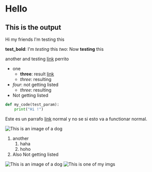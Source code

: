 # Hello
## This is the output

Hi my friends
I'm testing this

**test_bold**: I'm *testing* this
*two*: Now **testing** this

another and testing [link](https://www.tutorialspoint.com/learn_c_by_examples/program_to_print_array_in_c.htm)
perrito

- one
    - **three**: result [link](https://www.tutorialspoint.com/learn_c_by_examples/program_to_print_array_in_c.htm)
    - *three*: resulting
- *four*: not getting listed
    - *three*: resulting
- Not getting listed

```python
def my_code(test_param):
    print("Hi !")
```

Este es un parrafo [link](https://www.tutorialspoint.com/learn_c_by_examples/program_to_print_array_in_c.htm) normal
y no se si esto va a functionar normal.

![This is an image of a dog](https://hips.hearstapps.com/hmg-prod/images/dog-puppy-on-garden-royalty-free-image-1586966191.jpg?crop=0.752xw:1.00xh;0.175xw,0&resize=1200:*)

1. another
    1. haha
    2. hoho
2. Also Not getting listed

![This is an image of a dog](https://hips.hearstapps.com/hmg-prod/images/dog-puppy-on-garden-royalty-free-image-1586966191.jpg?crop=0.752xw:1.00xh;0.175xw,0&resize=1200:*)
![This is one of my imgs](/home/h3cth0r/Downloads/test.png)
